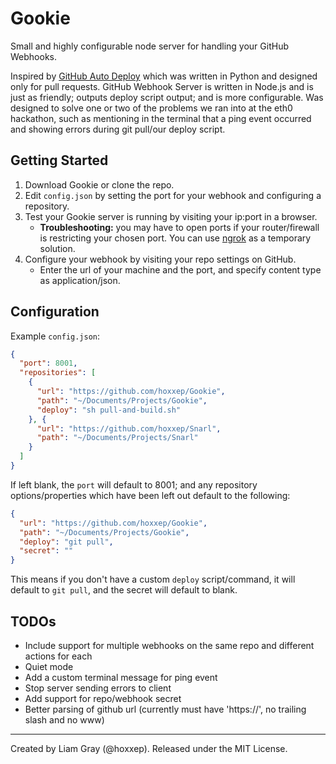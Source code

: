 Gookie
======

Small and highly configurable node server for handling your GitHub Webhooks.

Inspired by [GitHub Auto Deploy](https://github.com/logsol/Github-Auto-Deploy) which was written in Python and designed only for pull requests. GitHub Webhook Server is written in Node.js and is just as friendly; outputs deploy script output; and is more configurable. Was designed to solve one or two of the problems we ran into at the eth0 hackathon, such as mentioning in the terminal that a ping event occurred and showing errors during git pull/our deploy script.

Getting Started
---------------

1. Download Gookie or clone the repo.
2. Edit `config.json` by setting the port for your webhook and configuring a repository.
3. Test your Gookie server is running by visiting your ip:port in a browser.
    - **Troubleshooting:** you may have to open ports if your router/firewall is restricting your chosen port. You can use [ngrok](https://ngrok.com/) as a temporary solution.
4. Configure your webhook by visiting your repo settings on GitHub.
    - Enter the url of your machine and the port, and specify content type as application/json.

Configuration
-------------

Example `config.json`:

```JSON
{
  "port": 8001,
  "repositories": [
    {
      "url": "https://github.com/hoxxep/Gookie",
      "path": "~/Documents/Projects/Gookie",
      "deploy": "sh pull-and-build.sh"
    }, {
      "url": "https://github.com/hoxxep/Snarl",
      "path": "~/Documents/Projects/Snarl"
    }
  ]
}
```

If left blank, the `port` will default to 8001; and any repository options/properties which have been left out default to the following:

```JSON
{
  "url": "https://github.com/hoxxep/Gookie",
  "path": "~/Documents/Projects/Gookie",
  "deploy": "git pull",
  "secret": ""
}
```

This means if you don't have a custom `deploy` script/command, it will default to `git pull`, and the secret will default to blank.

TODOs
-----

- Include support for multiple webhooks on the same repo and different actions for each
- Quiet mode
- Add a custom terminal message for ping event
- Stop server sending errors to client
- Add support for repo/webhook secret
- Better parsing of github url (currently must have 'https://', no trailing slash and no www)

---

Created by Liam Gray (@hoxxep).
Released under the MIT License.